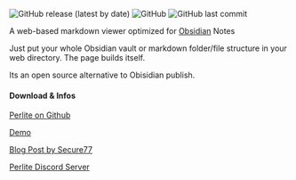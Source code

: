 ![GitHub release (latest by date)](https://img.shields.io/github/v/release/secure-77/perlite) ![GitHub](https://img.shields.io/github/license/secure-77/perlite) ![GitHub last commit](https://img.shields.io/github/last-commit/secure-77/Perlite)


	
A web-based markdown viewer optimized for [Obsidian](https://obsidian.md/) Notes

Just put your whole Obsidian vault or markdown folder/file structure in your web directory. The page builds itself. 

Its an open source alternative to Obisidian publish.


#### Download & Infos

[Perlite on Github](https://github.com/secure-77/Perlite)

[Demo](https://perlite.secure77.de)

[Blog Post by Secure77](https://secure77.de/perlite)

[Perlite Discord Server](https://discord.gg/pkJ347ssWT)